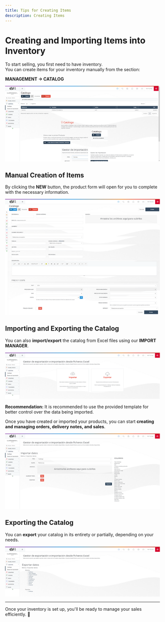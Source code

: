 ```yaml
---
title: Tips for Creating Items
description: Creating Items
---
```


# Creating and Importing Items into Inventory  

To start selling, you first need to have inventory.  
You can create items for your inventory manually from the section:  

**MANAGEMENT → CATALOG**  

![](../../../../assets/importardatos/Catalogo01.png)

## Manual Creation of Items  

By clicking the **NEW** button, the product form will open for you to complete with the necessary information.  

![](../../../../assets/importardatos/Catalogo02.png)

## Importing and Exporting the Catalog  

You can also **import/export** the catalog from Excel files using our **IMPORT MANAGER**.  

![](../../../../assets/importardatos/GestorImportacion01.png)

**Recommendation:** It is recommended to use the provided template for better control over the data being imported.  

Once you have created or imported your products, you can start **creating and managing orders, delivery notes, and sales**.  

![](../../../../assets/importardatos/GestorImportacionCatalogo02.png)

## Exporting the Catalog  

You can **export** your catalog in its entirety or partially, depending on your needs.  

![](../../../../assets/importardatos/GestorExportacion01.png)

---

Once your inventory is set up, you'll be ready to manage your sales efficiently. 🚀  
